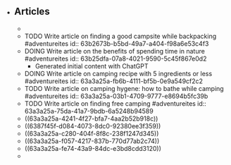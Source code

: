 - ## Articles
	-
	- TODO Write article on finding a good campsite while backpacking #adventureites
	  id:: 63b2673b-b5bd-49a7-a404-f98a6e53c4f3
	- DOING Write article on the benefits of spending time in nature #adventureites
	  id:: 63b25dfa-07a8-4021-9590-5c45f867e0d2
		- Generated initial content with ChatGPT
	- DOING Write article on camping recipe with 5 ingredients or less #adventureites
	  id:: 63a3a25a-fb6b-4111-bf5b-0e9a549cf2c2
	- TODO Write article on camping hygene: how to bathe while camping #adventureites
	  id:: 63a3a25a-03b1-4709-9777-e8694b5fc39b
	- TODO Write article on finding free camping #adventureites
	  id:: 63a3a25a-75da-41a7-9bdb-6a5248b94589
	- ((63a3a25a-4241-4f27-bfa7-4aa2b52b918c))
	- ((6387f45f-d084-4073-8dc0-92380ee3f359))
	- ((63a3a25a-c280-404f-8f8c-238f1247d345))
	- ((63a3a25a-f057-4217-837b-770d77ab2c74))
	- ((63a3a25a-fe74-43a9-84dc-e3bd8cdd3120))
	-